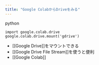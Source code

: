 ```yaml
---
title: "Google ColabからDriveをみる"
---
```


python

```
import google.colab.drive
google.colab.drive.mount('gdrive')
```


- [[Google Drive]]をマウントできる
- [[Google Drive File Stream]]を使うと便利
- [[Google Colab]]
